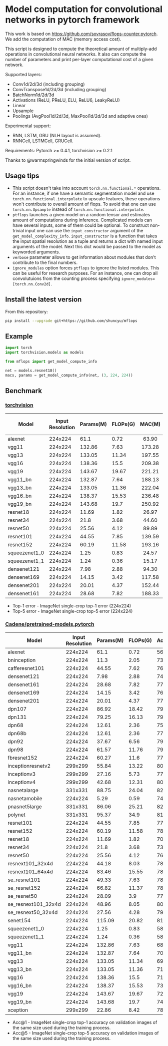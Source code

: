 # Model computation for convolutional networks in pytorch framework
This work is based on https://github.com/sovrasov/flops-counter.pytorch. We add the computation of MAC (memory access cost).

This script is designed to compute the theoretical amount of multiply-add operations
in convolutional neural networks. It also can compute the number of parameters and
print per-layer computational cost of a given network.

Supported layers:
- Conv1d/2d/3d (including grouping)
- ConvTranspose1d/2d/3d (including grouping)
- BatchNorm1d/2d/3d
- Activations (ReLU, PReLU, ELU, ReLU6, LeakyReLU)
- Linear
- Upsample
- Poolings (AvgPool1d/2d/3d, MaxPool1d/2d/3d and adaptive ones)

Experimental support:
- RNN, LSTM, GRU (NLH layout is assumed).
- RNNCell, LSTMCell, GRUCell.

Requirements: Pytorch >= 0.4.1, torchvision >= 0.2.1

Thanks to @warmspringwinds for the initial version of script.

## Usage tips

- This script doesn't take into account `torch.nn.functional.*` operations. For an instance, if one have a semantic segmentation model and use `torch.nn.functional.interpolate` to upscale features, these operations won't contribute to overall amount of flops. To avoid that one can use `torch.nn.Upsample` instead of `torch.nn.functional.interpolate`.
- `ptflops` launches a given model on a random tensor and estimates amount of computations during inference. Complicated models can have several inputs, some of them could be optional. To construct non-trivial input one can use the `input_constructor` argument of the `get_model_complexity_info`. `input_constructor` is a function that takes the input spatial resolution as a tuple and returns a dict with named input arguments of the model. Next this dict would be passed to the model as keyworded arguments.
- `verbose` parameter allows to get information about modules that don't contribute to the final numbers.
- `ignore_modules` option forces `ptflops` to ignore the listed modules. This can be useful
for research purposes. For an instance, one can drop all convolutuions from the counting process
specifying `ignore_modules=[torch.nn.Conv2d]`.

## Install the latest version
From this repository:
```bash
pip install --upgrade git+https://github.com/shuncyu/mflops
```

## Example
```python
import torch
import torchvision.models as models

from mflops import get_model_compute_info

net = models.resnet18()
macs, params = get_model_compute_info(net, (3, 224, 224))
```

## Benchmark

### [torchvision](https://pytorch.org/docs/1.0.0/torchvision/models.html)

Model         | Input Resolution | Params(M) | FLOPs(G) | MAC(M) | Top-1 error | Top-5 error
---           |---               |---        |---      |:-:          |---|---
alexnet       |224x224           | 61.1      | 0.72    | 63.90 | 43.45       | 20.91
vgg11         |224x224           | 132.86    | 7.63    | 173.28 | 30.98       | 11.37
vgg13         |224x224           | 133.05    | 11.34   | 197.55 | 30.07       | 10.75
vgg16         |224x224           | 138.36    | 15.5    | 209.38 | 28.41       | 9.62
vgg19         |224x224           | 143.67    | 19.67   | 221.21 | 27.62       | 9.12
vgg11_bn      |224x224           | 132.87    | 7.64    | 188.13 | 29.62       | 10.19
vgg13_bn      |224x224           | 133.05    | 11.36   | 222.04 | 28.45       | 9.63
vgg16_bn      |224x224           | 138.37    | 15.53   | 236.48 | 26.63       | 8.50
vgg19_bn      |224x224           | 143.68    | 19.7    | 250.92 | 25.76       | 8.15
resnet18      |224x224           | 11.69     | 1.82    | 26.97 | 30.24       | 10.92
resnet34      |224x224           | 21.8      | 3.68    | 44.60 | 26.70       | 8.58
resnet50      |224x224           | 25.56     | 4.12    | 89.89 | 23.85       | 7.13
resnet101     |224x224           | 44.55     | 7.85    | 139.59 | 22.63       | 6.44
resnet152     |224x224           | 60.19     | 11.58   | 193.16 | 21.69       | 5.94
squeezenet1_0 |224x224           | 1.25      | 0.83    | 24.57 | 41.90       | 19.58
squeezenet1_1 |224x224           | 1.24      | 0.36    | 15.17 | 41.81       | 19.38
densenet121   |224x224           | 7.98      | 2.88    | 94.30  | 25.35       | 7.83
densenet169   |224x224           | 14.15     | 3.42    | 117.58 | 24.00       | 7.00
densenet201   |224x224           | 20.01     | 4.37    | 152.44 | 22.80       | 6.43
densenet161   |224x224           | 28.68     | 7.82    | 188.33 | 22.35       | 6.20

* Top-1 error - ImageNet single-crop top-1 error (224x224)
* Top-5 error - ImageNet single-crop top-5 error (224x224)

### [Cadene/pretrained-models.pytorch](https://github.com/Cadene/pretrained-models.pytorch)

Model               | Input Resolution | Params(M) | FLOPs(G) | Acc@1       | Acc@5
---                 |---               |---        |---          |---|---
alexnet             | 224x224          | 61.1      | 0.72        | 56.432      | 79.194
bninception         | 224x224          | 11.3      | 2.05        | 73.524      | 91.562
cafferesnet101      | 224x224          | 44.55     | 7.62        | 76.2        | 92.766
densenet121         | 224x224          | 7.98      | 2.88        | 74.646      | 92.136
densenet161         | 224x224          | 28.68     | 7.82        | 77.56       | 93.798
densenet169         | 224x224          | 14.15     | 3.42        | 76.026      | 92.992
densenet201         | 224x224          | 20.01     | 4.37        | 77.152      | 93.548
dpn107              | 224x224          | 86.92     | 18.42       | 79.746      | 94.684
dpn131              | 224x224          | 79.25     | 16.13       | 79.432      | 94.574
dpn68               | 224x224          | 12.61     | 2.36        | 75.868      | 92.774
dpn68b              | 224x224          | 12.61     | 2.36        | 77.034      | 93.59
dpn92               | 224x224          | 37.67     | 6.56        | 79.4        | 94.62
dpn98               | 224x224          | 61.57     | 11.76       | 79.224      | 94.488
fbresnet152         | 224x224          | 60.27     | 11.6        | 77.386      | 93.594
inceptionresnetv2   | 299x299          | 55.84     | 13.22       | 80.17       | 95.234
inceptionv3         | 299x299          | 27.16     | 5.73        | 77.294      | 93.454
inceptionv4         | 299x299          | 42.68     | 12.31       | 80.062      | 94.926
nasnetalarge        | 331x331          | 88.75     | 24.04       | 82.566      | 96.086
nasnetamobile       | 224x224          | 5.29      | 0.59        | 74.08       | 91.74
pnasnet5large       | 331x331          | 86.06     | 25.21       | 82.736      | 95.992
polynet             | 331x331          | 95.37     | 34.9        | 81.002      | 95.624
resnet101           | 224x224          | 44.55     | 7.85        | 77.438      | 93.672
resnet152           | 224x224          | 60.19     | 11.58       | 78.428      | 94.11
resnet18            | 224x224          | 11.69     | 1.82        | 70.142      | 89.274
resnet34            | 224x224          | 21.8      | 3.68        | 73.554      | 91.456
resnet50            | 224x224          | 25.56     | 4.12        | 76.002      | 92.98
resnext101_32x4d    | 224x224          | 44.18     | 8.03        | 78.188      | 93.886
resnext101_64x4d    | 224x224          | 83.46     | 15.55       | 78.956      | 94.252
se_resnet101        | 224x224          | 49.33     | 7.63        | 78.396      | 94.258
se_resnet152        | 224x224          | 66.82     | 11.37       | 78.658      | 94.374
se_resnet50         | 224x224          | 28.09     | 3.9         | 77.636      | 93.752
se_resnext101_32x4d | 224x224          | 48.96     | 8.05        | 80.236      | 95.028
se_resnext50_32x4d  | 224x224          | 27.56     | 4.28        | 79.076      | 94.434
senet154            | 224x224          | 115.09    | 20.82       | 81.304      | 95.498
squeezenet1_0       | 224x224          | 1.25      | 0.83        | 58.108      | 80.428
squeezenet1_1       | 224x224          | 1.24      | 0.36        | 58.25       | 80.8
vgg11               | 224x224          | 132.86    | 7.63        | 68.97       | 88.746
vgg11_bn            | 224x224          | 132.87    | 7.64        | 70.452      | 89.818
vgg13               | 224x224          | 133.05    | 11.34       | 69.662      | 89.264
vgg13_bn            | 224x224          | 133.05    | 11.36       | 71.508      | 90.494
vgg16               | 224x224          | 138.36    | 15.5        | 71.636      | 90.354
vgg16_bn            | 224x224          | 138.37    | 15.53       | 73.518      | 91.608
vgg19               | 224x224          | 143.67    | 19.67       | 72.08       | 90.822
vgg19_bn            | 224x224          | 143.68    | 19.7        | 74.266      | 92.066
xception            | 299x299          | 22.86     | 8.42        | 78.888      | 94.292

* Acc@1 - ImageNet single-crop top-1 accuracy on validation images of the same size used during the training process.
* Acc@5 - ImageNet single-crop top-5 accuracy on validation images of the same size used during the training process.

